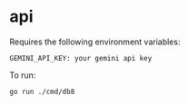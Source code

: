 # api

Requires the following environment variables:

```
GEMINI_API_KEY: your gemini api key
```

To run:

```
go run ./cmd/db8
```
